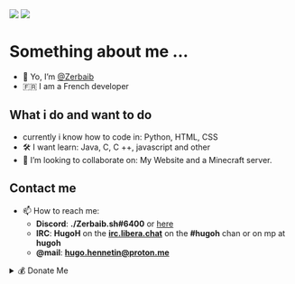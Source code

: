 <img src="https://github-profile-trophy.vercel.app/?username=Zerbaib" />
<img src="https://komarev.com/ghpvc/?username=zerbaib&color=blueviolet" />

# Something about me ...
- 👋 Yo, I’m [@Zerbaib](https://github.com/Zerbaib/)
- 🇫🇷 I am a French developer
## What i do and want to do
- currently i know how to code in:
  Python, HTML, CSS
- 🛠 I want learn:
  Java, C, C ++, javascript and other
- 🤝 I’m looking to collaborate on:
  My Website and a Minecraft server.
## Contact me
- 📫 How to reach me:
  - **Discord**: **./Zerbaib.sh#6400** or [here](https://discord.gg/tAaRcaHvxn)
  - **IRC**: **HugoH** on the **[irc.libera.chat](https://libera.chat/)** on the **#hugoh** chan or on mp at **hugoh**
  - **@mail**: **hugo.hennetin@proton.me**
<details>
  <summary>💰 Donate Me</summary>
  
  - **ETH**: **``0xF8b61319A4796D18B1Ff9D767Bc243dBF719Ea6A``**
  - **BTC**: **``bc1qrvmjsg7uk0xjuc482zhjvq52ru4znkw7fkdhz2``**
  - **BNB**: **``bnb1hwvxdumwhpaphw6nfzzl85npjf6f7fdhe8al6m``**
  - **DOGE**: **``DAvHtMPnWyDnd2Fw6MRd4PC42GKECnX7xa``**
  - **SOL**: **``37y1XHCK8Nbyow22aqa6efbB4oXrkzi3v2xCJWLiPWkG``**
  - **XMR**: **``47XX3qtn7Y8N6SJraN7m14NWLVNibbFy7Mn481i25iRwLHufvnEfrN1AukGSuNZdgxPH6A9r2viZV4H96B9deAMPCL3PrEm``**



## ⚙️ Info GitHub
look my stats on [stats.md](https://github.com/Zerbaib/Zerbaib/blob/main/stats.md)
